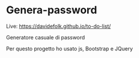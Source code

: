 # Genera-password

Live: https://davidefolk.github.io/to-do-list/

Generatore casuale di password

Per questo progetto ho usato js, Bootstrap e JQuery
